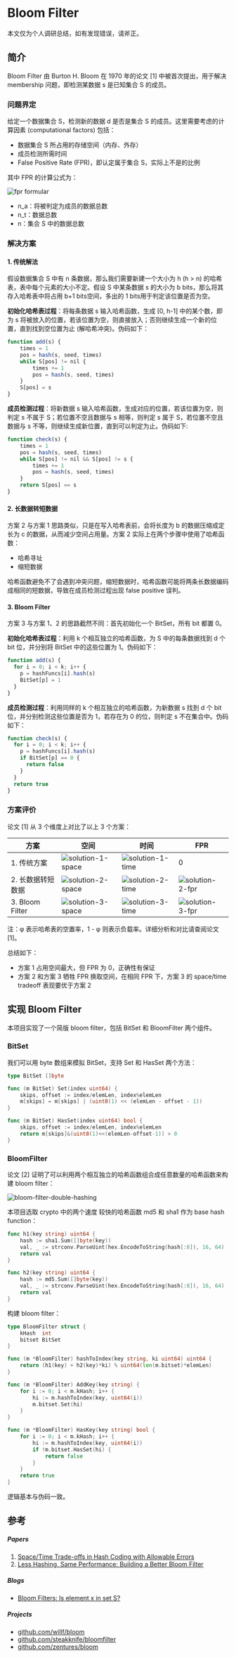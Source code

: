 # Bloom Filter

本文仅为个人调研总结，如有发现错误，请斧正。

## 简介

Bloom Filter 由 Burton H. Bloom 在 1970 年的论文 [1] 中被首次提出，用于解决 membership 问题，即检测某数据 s 是已知集合 S 的成员。

### 问题界定

给定一个数据集合 S，检测新的数据 d 是否是集合 S 的成员。这里需要考虑的计算因素 (computational factors) 包括：

* 数据集合 S 所占用的存储空间（内存、外存）
* 成员检测所需时间
* False Positive Rate (FPR)，即认定属于集合 S，实际上不是的比例

其中 FPR 的计算公式为：

![fpr formular](./statics/imgs/fpr.jpg)

* n_a：将被判定为成员的数据总数
* n_t：数据总数
* n：集合 S 中的数据总数

### 解决方案

#### 1. 传统解法

假设数据集合 S 中有 n 条数据，那么我们需要新建一个大小为 h (h > n) 的哈希表，表中每个元素的大小不定。假设 S 中某条数据 s 的大小为 b bits，那么将其存入哈希表中将占用 b+1 bits空间，多出的 1 bits用于判定该位置是否为空。

**初始化哈希表过程**：将每条数据 s 输入哈希函数，生成 [0,  h-1] 中的某个数，即为 s 将被放入的位置，若该位置为空，则直接放入；否则继续生成一个新的位置，直到找到空位置为止 (解哈希冲突)。伪码如下：

```js
function add(s) {
	times = 1
	pos = hash(s, seed, times)
	while S[pos] != nil {
		times += 1
		pos = hash(s, seed, times)
	}
	S[pos] = s
}
```

**成员检测过程**：将新数据 s 输入哈希函数，生成对应的位置，若该位置为空，则判定 s 不属于 S；若位置不空且数据与 s 相等，则判定 s 属于 S，若位置不空且数据与 s 不等，则继续生成新位置，直到可以判定为止。伪码如下:

```js
function check(s) {
	times = 1
	pos = hash(s, seed, times)
	while S[pos] != nil && S[pos] != s {
		times += 1
		pos = hash(s, seed, times)
	}
	return S[pos] == s
}
```

#### 2. 长数据转短数据

方案 2  与方案 1 思路类似，只是在写入哈希表前，会将长度为 b 的数据压缩成定长为 c 的数据，从而减少空间占用量。方案 2 实际上在两个步骤中使用了哈希函数：

* 哈希寻址
* 缩短数据

哈希函数避免不了会遇到冲突问题，缩短数据时，哈希函数可能将两条长数据编码成相同的短数据，导致在成员检测过程出现 false positive 误判。

#### 3. Bloom Filter

方案 3 与方案 1、2 的思路截然不同：首先初始化一个 BitSet，所有 bit 都置 0。

**初始化哈希表过程**：利用 k 个相互独立的哈希函数，为 S 中的每条数据找到 d 个 bit 位，并分别将 BitSet 中的这些位置为 1。伪码如下：

```js
function add(s) {
  for i = 0; i < k; i++ {
    p = hashFuncs[i].hash(s)
    BitSet[p] = 1
  }
}
```

**成员检测过程**：利用同样的 k 个相互独立的哈希函数，为新数据 s 找到 d 个 bit 位，并分别检测这些位置是否为 1，若存在为 0 的位，则判定 s 不在集合中。伪码如下：

```js
function check(s) {
  for i = 0; i < k; i++ {
    p = hashFuncs[i].hash(s)
    if BitSet[p] == 0 {
      return false
    }
  }
  return true
}
```

### 方案评价

论文 [1] 从 3 个维度上对比了以上 3 个方案：

| 方案              | 空间                                                     | 时间                                                         | FPR                                                  |
| ----------------- | -------------------------------------------------------- | ------------------------------------------------------------ | ---------------------------------------------------- |
| 1. 传统方案       | ![solution-1-space](./statics/imgs/solution-1-space.jpg) | ![solution-1-time](./statics/imgs/solution-1-membership-time.jpg) | 0                                                    |
| 2. 长数据转短数据 | ![solution-2-space](./statics/imgs/solution-2-space.jpg) | ![solution-2-time](./statics/imgs/solution-2-membership-time.jpg) | ![solution-2-fpr](./statics/imgs/solution-2-fpr.jpg) |
| 3. Bloom Filter   | ![solution-3-space](./statics/imgs/solution-3-space.jpg) | ![solution-3-time](./statics/imgs/solution-3-membership-time.jpg) | ![solution-3-fpr](./statics/imgs/solution-3-fpr.jpg) |

注：φ 表示哈希表的空置率，1 - φ 则表示负载率。详细分析和对比请查阅论文 [1]。

总结如下：

* 方案 1 占用空间最大，但 FPR 为 0，正确性有保证
* 方案 2 和方案 3 牺牲 FPR 换取空间，在相同 FPR 下，方案 3 的 space/time tradeoff 表现要优于方案 2

## 实现 Bloom Filter

本项目实现了一个简版 bloom filter，包括 BitSet 和 BloomFilter 两个组件。

### BitSet

我们可以用 byte 数组来模拟 BitSet，支持 Set 和 HasSet 两个方法：

```go
type BitSet []byte

func (m BitSet) Set(index uint64) {
	skips, offset := index/elemLen, index%elemLen
	m[skips] = m[skips] | (uint8(1) << (elemLen - offset - 1))
}

func (m BitSet) HasSet(index uint64) bool {
	skips, offset := index/elemLen, index%elemLen
	return m[skips]&(uint8(1)<<(elemLen-offset-1)) > 0
}
```

### BloomFilter

论文 [2] 证明了可以利用两个相互独立的哈希函数组合成任意数量的哈希函数来构建 bloom filter：

![bloom-filter-double-hashing](./statics/imgs/bloom-filter-double-hashing.jpg)

本项目选取 crypto 中的两个速度 较快的哈希函数 md5 和 sha1 作为 base hash function：

```go
func h1(key string) uint64 {
	hash := sha1.Sum([]byte(key))
	val, _ := strconv.ParseUint(hex.EncodeToString(hash[:8]), 16, 64)
	return val
}

func h2(key string) uint64 {
	hash := md5.Sum([]byte(key))
	val, _ := strconv.ParseUint(hex.EncodeToString(hash[:8]), 16, 64)
	return val
}
```

构建 bloom filter：

```go
type BloomFilter struct {
	kHash  int
	bitset BitSet
}

func (m *BloomFilter) hashToIndex(key string, ki uint64) uint64 {
	return (h1(key) + h2(key)*ki) % uint64(len(m.bitset)*elemLen)
}

func (m *BloomFilter) AddKey(key string) {
	for i := 0; i < m.kHash; i++ {
		hi := m.hashToIndex(key, uint64(i))
		m.bitset.Set(hi)
	}
}

func (m *BloomFilter) HasKey(key string) bool {
	for i := 0; i < m.kHash; i++ {
		hi := m.hashToIndex(key, uint64(i))
		if !m.bitset.HasSet(hi) {
			return false
		}
	}
	return true
}
```

逻辑基本与伪码一致。

## 参考

##### Papers

1. [Space/Time Trade-offs in Hash Coding with Allowable Errors](https://people.cs.umass.edu/~emery/classes/cmpsci691st/readings/Misc/p422-bloom.pdf)
2. [Less Hashing, Same Performance: Building a Better Bloom Filter](https://www.eecs.harvard.edu/~michaelm/postscripts/rsa2008.pdf)

##### Blogs

* [Bloom Filters: Is element x in set S?](https://www.abhishek-tiwari.com/bloom-filters-is-element-x-in-set-s/)

##### Projects

* [github.com/willf/bloom](https://github.com/willf/bloom)
* [github.com/steakknife/bloomfilter](https://github.com/steakknife/bloomfilter)
* [github.com/zentures/bloom](https://github.com/zentures/bloom)
